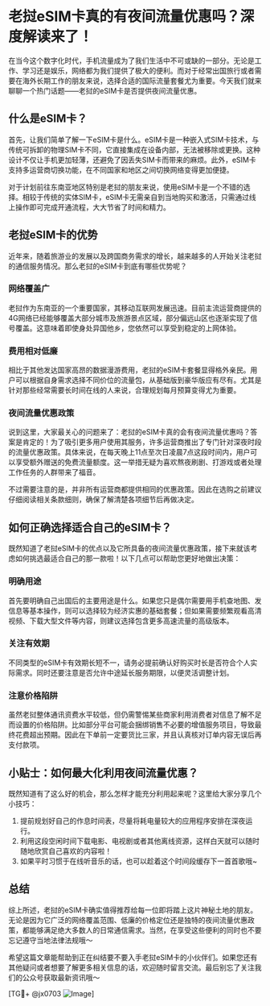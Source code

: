 # 老挝eSIM卡真的有夜间流量优惠吗？深度解读来了！

在当今这个数字化时代，手机流量成为了我们生活中不可或缺的一部分。无论是工作、学习还是娱乐，网络都为我们提供了极大的便利。而对于经常出国旅行或者需要在海外长期工作的朋友来说，选择合适的国际流量套餐尤为重要。今天我们就来聊聊一个热门话题——老挝的eSIM卡是否提供夜间流量优惠。

## 什么是eSIM卡？

首先，让我们简单了解一下eSIM卡是什么。eSIM卡是一种嵌入式SIM卡技术，与传统可拆卸的物理SIM卡不同，它直接集成在设备内部，无法被移除或更换。这种设计不仅让手机更加轻薄，还避免了因丢失SIM卡而带来的麻烦。此外，eSIM卡支持多运营商切换功能，在不同国家和地区之间切换网络变得更加便捷。

对于计划前往东南亚地区特别是老挝的朋友来说，使用eSIM卡是一个不错的选择。相较于传统的实体SIM卡，eSIM卡无需亲自到当地购买和激活，只需通过线上操作即可完成开通流程，大大节省了时间和精力。

## 老挝eSIM卡的优势

近年来，随着旅游业的发展以及跨国商务需求的增长，越来越多的人开始关注老挝的通信服务情况。那么老挝的eSIM卡到底有哪些优势呢？

### 网络覆盖广

老挝作为东南亚的一个重要国家，其移动互联网发展迅速。目前主流运营商提供的4G网络已经能够覆盖大部分城市及旅游景点区域，部分偏远山区也逐渐实现了信号覆盖。这意味着即使身处异国他乡，您依然可以享受到稳定的上网体验。

### 费用相对低廉

相比于其他发达国家高昂的数据漫游费用，老挝的eSIM卡套餐显得格外亲民。用户可以根据自身需求选择不同价位的流量包，从基础版到豪华版应有尽有。尤其是针对那些经常需要长时间在线的人来说，合理规划每月预算变得尤为重要。

### 夜间流量优惠政策

说到这里，大家最关心的问题来了：老挝的eSIM卡真的会有夜间流量优惠吗？答案是肯定的！为了吸引更多用户使用其服务，许多运营商推出了专门针对深夜时段的流量优惠政策。具体来说，在每天晚上11点至次日凌晨7点这段时间内，用户可以享受额外赠送的免费流量额度。这一举措无疑为喜欢熬夜刷剧、打游戏或者处理工作任务的人群带来了福音。

不过需要注意的是，并非所有运营商都提供相同的优惠政策。因此在选购之前建议仔细阅读相关条款细则，确保了解清楚各项细节后再做决定。

## 如何正确选择适合自己的eSIM卡？

既然知道了老挝eSIM卡的优点以及它所具备的夜间流量优惠政策，接下来就该考虑如何挑选最适合自己的那一款啦！以下几点可以帮助您更好地做出决策：

### 明确用途

首先要明确自己出国后的主要用途是什么。如果您只是偶尔需要用手机查地图、发信息等基本操作，则可以选择较为经济实惠的基础套餐；但如果需要频繁观看高清视频、下载大型文件等内容，则建议选择包含更多高速流量的高级版本。

### 关注有效期

不同类型的eSIM卡有效期长短不一，请务必提前确认好购买时长是否符合个人实际需求。同时还要注意是否允许中途延长服务期限，以便灵活调整计划。

### 注意价格陷阱

虽然老挝整体通讯资费水平较低，但仍需警惕某些商家利用消费者对信息了解不足而设置的价格陷阱。比如部分平台可能会捆绑销售不必要的增值服务项目，导致最终花费超出预期。因此在下单前一定要货比三家，并且认真核对订单内容无误后再支付款项。

## 小贴士：如何最大化利用夜间流量优惠？

既然知道有了这么好的机会，那么怎样才能充分利用起来呢？这里给大家分享几个小技巧：

1. 提前规划好自己的作息时间表，尽量将耗电量较大的应用程序安排在深夜运行。
2. 利用这段空闲时间下载电影、电视剧或者其他离线资源，这样白天就可以随时随地欣赏自己喜欢的内容啦！
3. 如果平时习惯于在线听音乐的话，也可以趁着这个时间段缓存下一首首歌哦~

## 总结

综上所述，老挝的eSIM卡确实值得推荐给每一位即将踏上这片神秘土地的朋友。无论是因为它广泛的网络覆盖范围、低廉的价格定位还是独特的夜间流量优惠政策，都能够满足绝大多数人的日常通信需求。当然，在享受这些便利的同时也不要忘记遵守当地法律法规哦～

希望这篇文章能帮助到正在纠结要不要入手老挝eSIM卡的小伙伴们。如果您还有其他疑问或者想要了解更多相关信息的话，欢迎随时留言交流。最后别忘了关注我们的公众号获取最新资讯哦～

[TG💪+ @jx0703 ![Image](https://github.com/user-attachments/assets/dbca1d08-cadb-493c-b0ec-ad6f7a83f270)]